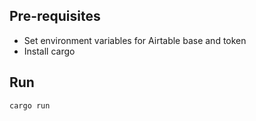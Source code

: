 ## Pre-requisites
 - Set environment variables for Airtable base and token
 - Install cargo

## Run
```
cargo run
```
